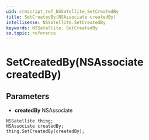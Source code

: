 ```yaml
---
uid: crmscript_ref_NSSatellite_SetCreatedBy
title: SetCreatedBy(NSAssociate createdBy)
intellisense: NSSatellite.SetCreatedBy
keywords: NSSatellite, GetCreatedBy
so.topic: reference
---
```


# SetCreatedBy(NSAssociate createdBy)

## Parameters

* **createdBy** NSAssociate

```crmscript
NSSatellite thing;
NSAssociate createdBy;
thing.SetCreatedBy(createdBy);
```


